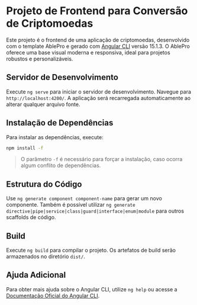 # Projeto de Frontend para Conversão de Criptomoedas

Este projeto é o frontend de uma aplicação de criptomoedas, desenvolvido com o template AblePro e gerado com [Angular CLI](https://github.com/angular/angular-cli) versão 15.1.3. O AblePro oferece uma base visual moderna e responsiva, ideal para projetos robustos e personalizáveis.

## Servidor de Desenvolvimento

Execute `ng serve` para iniciar o servidor de desenvolvimento. Navegue para `http://localhost:4200/`. A aplicação será recarregada automaticamente ao alterar qualquer arquivo fonte.

## Instalação de Dependências

Para instalar as dependências, execute:

```bash
npm install -f
```

> O parâmetro `-f` é necessário para forçar a instalação, caso ocorra algum conflito de dependências.

## Estrutura do Código

Use `ng generate component component-name` para gerar um novo componente. Também é possível utilizar `ng generate directive|pipe|service|class|guard|interface|enum|module` para outros scaffolds de código.

## Build

Execute `ng build` para compilar o projeto. Os artefatos de build serão armazenados no diretório `dist/`.

## Ajuda Adicional

Para obter mais ajuda sobre o Angular CLI, utilize `ng help` ou acesse a [Documentação Oficial do Angular CLI](https://angular.io/cli).

